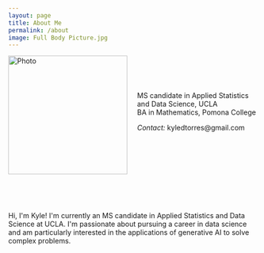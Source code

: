 ```yaml
---
layout: page
title: About Me
permalink: /about
image: Full Body Picture.jpg
---
```


<div class="row" style="display:flex; align-items:center; gap:20px;">
    <div>
        <img src="{{ site.url }}/images/Grad picture.jpg"
             alt="Photo" 
             width="240">
    </div> 
    <div> 
        <div class="titles">
            MS candidate in Applied Statistics and Data Science, UCLA<br>
            BA in Mathematics, Pomona College
            <br>    
            <p class="contact">
                <i class="muted">Contact:</i> kyledtorres@gmail.com
            </p>
        </div>
    </div>
</div>

<div class="row">
    <div class="twelve columns">
        <hr style="margin:30px 0;">
    </div>
</div>

<p>
	Hi, I'm Kyle! I'm currently an MS candidate in Applied Statistics and Data Science at UCLA. I'm passionate about pursuing a career in 		data science and am particularly interested in the applications of generative AI to solve complex problems.
</p>
